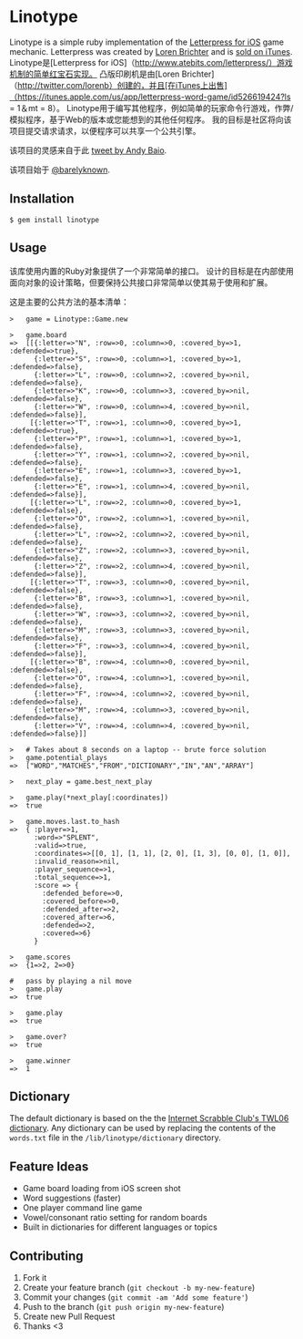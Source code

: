 # Linotype

Linotype is a simple ruby implementation of the [Letterpress for iOS](http://www.atebits.com/letterpress/) game mechanic. Letterpress was created by [Loren Brichter](http://twitter.com/lorenb) and is [sold on iTunes](https://itunes.apple.com/us/app/letterpress-word-game/id526619424?ls=1&mt=8). Linotype是[Letterpress for iOS]（http://www.atebits.com/letterpress/）游戏机制的简单红宝石实现。 凸版印刷机是由[Loren Brichter]（http://twitter.com/lorenb）创建的，并且[在iTunes上出售]（https://itunes.apple.com/us/app/letterpress-word-game/id526619424?ls = 1＆mt = 8）。 Linotype用于编写其他程序，例如简单的玩家命令行游戏，作弊/模拟程序，基于Web的版本或您能想到的其他任何程序。 我的目标是社区将向该项目提交请求请求，以便程序可以共享一个公共引擎。

该项目的灵感来自于此 [tweet by Andy Baio](https://twitter.com/waxpancake/statuses/261966416507465728).

该项目始于 [@barelyknown](http://twitter.com/barelyknown).

## Installation

    $ gem install linotype

## Usage

该库使用内置的Ruby对象提供了一个非常简单的接口。 设计的目标是在内部使用面向对象的设计策略，但要保持公共接口非常简单以使其易于使用和扩展。

这是主要的公共方法的基本清单：

    >   game = Linotype::Game.new
    
    >   game.board
    =>  [[{:letter=>"N", :row=>0, :column=>0, :covered_by=>1, :defended=>true},
          {:letter=>"S", :row=>0, :column=>1, :covered_by=>1, :defended=>false},
          {:letter=>"L", :row=>0, :column=>2, :covered_by=>nil, :defended=>false},
          {:letter=>"K", :row=>0, :column=>3, :covered_by=>nil, :defended=>false},
          {:letter=>"W", :row=>0, :column=>4, :covered_by=>nil, :defended=>false}],
         [{:letter=>"T", :row=>1, :column=>0, :covered_by=>1, :defended=>true},
          {:letter=>"P", :row=>1, :column=>1, :covered_by=>1, :defended=>false},
          {:letter=>"Y", :row=>1, :column=>2, :covered_by=>nil, :defended=>false},
          {:letter=>"E", :row=>1, :column=>3, :covered_by=>1, :defended=>false},
          {:letter=>"E", :row=>1, :column=>4, :covered_by=>nil, :defended=>false}],
         [{:letter=>"L", :row=>2, :column=>0, :covered_by=>1, :defended=>false},
          {:letter=>"O", :row=>2, :column=>1, :covered_by=>nil, :defended=>false},
          {:letter=>"L", :row=>2, :column=>2, :covered_by=>nil, :defended=>false},
          {:letter=>"Z", :row=>2, :column=>3, :covered_by=>nil, :defended=>false},
          {:letter=>"Z", :row=>2, :column=>4, :covered_by=>nil, :defended=>false}],
         [{:letter=>"T", :row=>3, :column=>0, :covered_by=>nil, :defended=>false},
          {:letter=>"B", :row=>3, :column=>1, :covered_by=>nil, :defended=>false},
          {:letter=>"W", :row=>3, :column=>2, :covered_by=>nil, :defended=>false},
          {:letter=>"M", :row=>3, :column=>3, :covered_by=>nil, :defended=>false},
          {:letter=>"F", :row=>3, :column=>4, :covered_by=>nil, :defended=>false}],
         [{:letter=>"B", :row=>4, :column=>0, :covered_by=>nil, :defended=>false},
          {:letter=>"O", :row=>4, :column=>1, :covered_by=>nil, :defended=>false},
          {:letter=>"F", :row=>4, :column=>2, :covered_by=>nil, :defended=>false},
          {:letter=>"M", :row=>4, :column=>3, :covered_by=>nil, :defended=>false},
          {:letter=>"V", :row=>4, :column=>4, :covered_by=>nil, :defended=>false}]] 
    
    >   # Takes about 8 seconds on a laptop -- brute force solution
    >   game.potential_plays
    =>  ["WORD","MATCHES","FROM","DICTIONARY","IN","AN","ARRAY"]
    
    >   next_play = game.best_next_play
    
    >   game.play(*next_play[:coordinates])
    =>  true
    
    >   game.moves.last.to_hash
    =>  { :player=>1,
          :word=>"SPLENT",
          :valid=>true,
          :coordinates=>[[0, 1], [1, 1], [2, 0], [1, 3], [0, 0], [1, 0]],
          :invalid_reason=>nil,
          :player_sequence=>1,
          :total_sequence=>1,
          :score => {
            :defended_before=>0,
            :covered_before=>0,
            :defended_after=>2,
            :covered_after=>6,
            :defended=>2,
            :covered=>6}
          }

    >   game.scores
    =>  {1=>2, 2=>0}

    #   pass by playing a nil move
    >   game.play
    =>  true
    
    >   game.play
    =>  true
    
    >   game.over?
    =>  true
    
    >   game.winner
    =>  1
    
## Dictionary
The default dictionary is based on the the [Internet Scrabble Club's TWL06 dictionary](http://www.isc.ro/en/commands/lists.html). Any dictionary can be used by replacing the contents of the `words.txt` file in the `/lib/linotype/dictionary` directory.

## Feature Ideas

* Game board loading from iOS screen shot
* Word suggestions (faster)
* One player command line game
* Vowel/consonant ratio setting for random boards
* Built in dictionaries for different languages or topics

## Contributing

1. Fork it
2. Create your feature branch (`git checkout -b my-new-feature`)
3. Commit your changes (`git commit -am 'Add some feature'`)
4. Push to the branch (`git push origin my-new-feature`)
5. Create new Pull Request
6. Thanks <3
